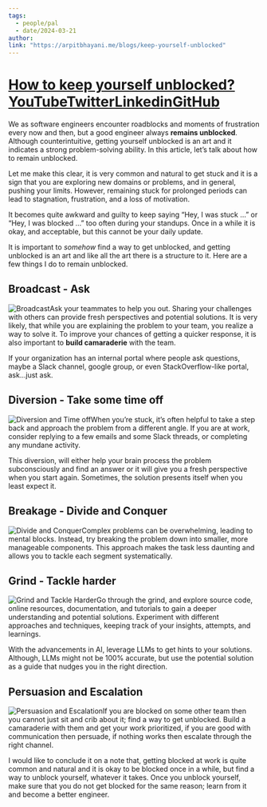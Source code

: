 ```yaml
---
tags:
  - people/pal
  - date/2024-03-21
author: 
link: "https://arpitbhayani.me/blogs/keep-yourself-unblocked"
---
```

# [How to keep yourself unblocked?YouTubeTwitterLinkedinGitHub](https://arpitbhayani.me/blogs/keep-yourself-unblocked)
We as software engineers encounter roadblocks and moments of frustration every now and then, but a good engineer always **remains unblocked**. Although counterintuitive, getting yourself unblocked is an art and it indicates a strong problem-solving ability. In this article, let’s talk about how to remain unblocked.

Let me make this clear, it is very common and natural to get stuck and it is a sign that you are exploring new domains or problems, and in general, pushing your limits. However, remaining stuck for prolonged periods can lead to stagnation, frustration, and a loss of motivation.

It becomes quite awkward and guilty to keep saying “Hey, I was stuck …” or “Hey, I was blocked …” too often during your standups. Once in a while it is okay, and acceptable, but this cannot be your daily update.

It is important to *somehow* find a way to get unblocked, and getting unblocked is an art and like all the art there is a structure to it. Here are a few things I do to remain unblocked.

Broadcast - Ask
----------

![Broadcast](https://user-images.githubusercontent.com/4745789/283439518-0bf57764-7321-4261-b7e4-79fe3bd98a96.png)Ask your teammates to help you out. Sharing your challenges with others can provide fresh perspectives and potential solutions. It is very likely, that while you are explaining the problem to your team, you realize a way to solve it. To improve your chances of getting a quicker response, it is also important to **build camaraderie** with the team.

If your organization has an internal portal where people ask questions, maybe a Slack channel, google group, or even StackOverflow-like portal, ask…just ask.

Diversion - Take some time off
----------

![Diversion and Time off](https://user-images.githubusercontent.com/4745789/283439515-f28122c7-36c1-4803-991e-36665989171b.png)When you’re stuck, it’s often helpful to take a step back and approach the problem from a different angle. If you are at work, consider replying to a few emails and some Slack threads, or completing any mundane activity.

This diversion, will either help your brain process the problem subconsciously and find an answer or it will give you a fresh perspective when you start again. Sometimes, the solution presents itself when you least expect it.

Breakage - Divide and Conquer
----------

![Divide and Conquer](https://user-images.githubusercontent.com/4745789/283439512-0ca431af-db1d-4482-a051-6618c622b2a5.png)Complex problems can be overwhelming, leading to mental blocks. Instead, try breaking the problem down into smaller, more manageable components. This approach makes the task less daunting and allows you to tackle each segment systematically.

Grind - Tackle harder
----------

![Grind and Tackle Harder](https://user-images.githubusercontent.com/4745789/283439509-4f4e6875-ba7b-4eda-b1be-fe4356604424.png)Go through the grind, and explore source code, online resources, documentation, and tutorials to gain a deeper understanding and potential solutions. Experiment with different approaches and techniques, keeping track of your insights, attempts, and learnings.

With the advancements in AI, leverage LLMs to get hints to your solutions. Although, LLMs might not be 100% accurate, but use the potential solution as a guide that nudges you in the right direction.

Persuasion and Escalation
----------

![Persuasion and Escalation](https://user-images.githubusercontent.com/4745789/283439500-812468a2-5e45-4ade-872a-c21426fcc579.png)If you are blocked on some other team then you cannot just sit and crib about it; find a way to get unblocked. Build a camaraderie with them and get your work prioritized, if you are good with communication then persuade, if nothing works then escalate through the right channel.

I would like to conclude it on a note that, getting blocked at work is quite common and natural and it is okay to be blocked once in a while, but find a way to unblock yourself, whatever it takes. Once you unblock yourself, make sure that you do not get blocked for the same reason; learn from it and become a better engineer.